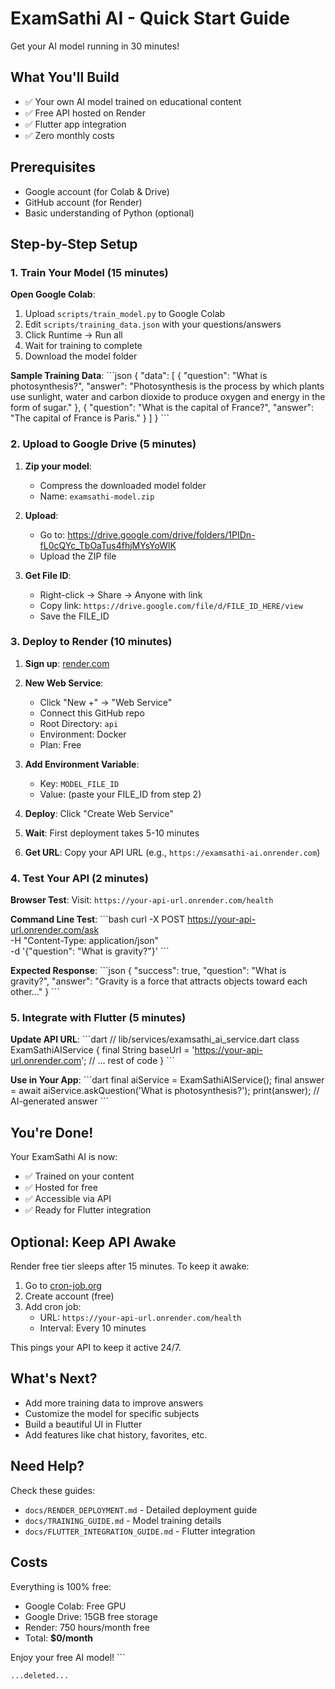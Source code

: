 # ExamSathi AI - Quick Start Guide

Get your AI model running in 30 minutes!

## What You'll Build

- ✅ Your own AI model trained on educational content
- ✅ Free API hosted on Render
- ✅ Flutter app integration
- ✅ Zero monthly costs

## Prerequisites

- Google account (for Colab & Drive)
- GitHub account (for Render)
- Basic understanding of Python (optional)

## Step-by-Step Setup

### 1. Train Your Model (15 minutes)

**Open Google Colab**:
1. Upload `scripts/train_model.py` to Google Colab
2. Edit `scripts/training_data.json` with your questions/answers
3. Click Runtime → Run all
4. Wait for training to complete
5. Download the model folder

**Sample Training Data**:
\`\`\`json
{
  "data": [
    {
      "question": "What is photosynthesis?",
      "answer": "Photosynthesis is the process by which plants use sunlight, water and carbon dioxide to produce oxygen and energy in the form of sugar."
    },
    {
      "question": "What is the capital of France?",
      "answer": "The capital of France is Paris."
    }
  ]
}
\`\`\`

### 2. Upload to Google Drive (5 minutes)

1. **Zip your model**:
   - Compress the downloaded model folder
   - Name: `examsathi-model.zip`

2. **Upload**:
   - Go to: https://drive.google.com/drive/folders/1PIDn-fL0cQYc_TbOaTus4fhjMYsYoWlK
   - Upload the ZIP file

3. **Get File ID**:
   - Right-click → Share → Anyone with link
   - Copy link: `https://drive.google.com/file/d/FILE_ID_HERE/view`
   - Save the FILE_ID

### 3. Deploy to Render (10 minutes)

1. **Sign up**: [render.com](https://render.com)

2. **New Web Service**:
   - Click "New +" → "Web Service"
   - Connect this GitHub repo
   - Root Directory: `api`
   - Environment: Docker
   - Plan: Free

3. **Add Environment Variable**:
   - Key: `MODEL_FILE_ID`
   - Value: (paste your FILE_ID from step 2)

4. **Deploy**: Click "Create Web Service"

5. **Wait**: First deployment takes 5-10 minutes

6. **Get URL**: Copy your API URL (e.g., `https://examsathi-ai.onrender.com`)

### 4. Test Your API (2 minutes)

**Browser Test**:
Visit: `https://your-api-url.onrender.com/health`

**Command Line Test**:
\`\`\`bash
curl -X POST https://your-api-url.onrender.com/ask \
  -H "Content-Type: application/json" \
  -d '{"question": "What is gravity?"}'
\`\`\`

**Expected Response**:
\`\`\`json
{
  "success": true,
  "question": "What is gravity?",
  "answer": "Gravity is a force that attracts objects toward each other..."
}
\`\`\`

### 5. Integrate with Flutter (5 minutes)

**Update API URL**:
\`\`\`dart
// lib/services/examsathi_ai_service.dart
class ExamSathiAIService {
  final String baseUrl = 'https://your-api-url.onrender.com';
  // ... rest of code
}
\`\`\`

**Use in Your App**:
\`\`\`dart
final aiService = ExamSathiAIService();
final answer = await aiService.askQuestion('What is photosynthesis?');
print(answer); // AI-generated answer
\`\`\`

## You're Done!

Your ExamSathi AI is now:
- ✅ Trained on your content
- ✅ Hosted for free
- ✅ Accessible via API
- ✅ Ready for Flutter integration

## Optional: Keep API Awake

Render free tier sleeps after 15 minutes. To keep it awake:

1. Go to [cron-job.org](https://cron-job.org)
2. Create account (free)
3. Add cron job:
   - URL: `https://your-api-url.onrender.com/health`
   - Interval: Every 10 minutes

This pings your API to keep it active 24/7.

## What's Next?

- Add more training data to improve answers
- Customize the model for specific subjects
- Build a beautiful UI in Flutter
- Add features like chat history, favorites, etc.

## Need Help?

Check these guides:
- `docs/RENDER_DEPLOYMENT.md` - Detailed deployment guide
- `docs/TRAINING_GUIDE.md` - Model training details
- `docs/FLUTTER_INTEGRATION_GUIDE.md` - Flutter integration

## Costs

Everything is 100% free:
- Google Colab: Free GPU
- Google Drive: 15GB free storage
- Render: 750 hours/month free
- Total: **$0/month**

Enjoy your free AI model!
\`\`\`

```typescriptreact file="api/railway.yaml" isDeleted="true"
...deleted...
